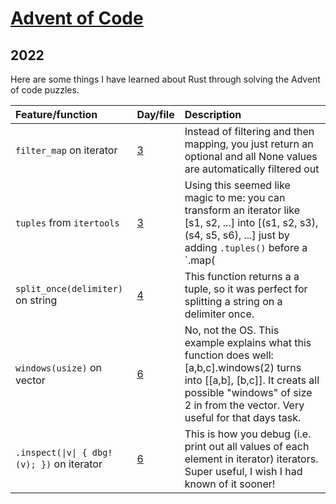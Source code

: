 # [Advent of Code](https://adventofcode.com/)

## 2022

Here are some things I have learned about Rust through solving the Advent of code puzzles.

Feature/function | Day/file | Description
:-- | :-- | :--
`filter_map` on iterator | [3](./2022/day03/part1/src/main.rs) | Instead of filtering and then mapping, you just return an optional and all None values are automatically filtered out
`tuples` from `itertools` | [3](./2022/day03/part2/src/main.rs) | Using this seemed like magic to me: you can transform an iterator like [s1, s2, ...] into [(s1, s2, s3), (s4, s5, s6), ...] just by adding `.tuples()` before a `.map(|(s1, s2, s3)| ... )` and it will just work! But keep in mind that extra iterator elements that do not fit into this structure are just ignored.
`split_once(delimiter)` on string | [4](./2022/day04/part1/src/main.rs) | This function returns a a tuple, so it was perfect for splitting a string on a delimiter once.
`windows(usize)` on vector | [6](./2022/day06/part1/src/main.rs) | No, not the OS. This example explains what this function does well: [a,b,c].windows(2) turns into [[a,b], [b,c]]. It creats all possible "windows" of size 2 in from the vector. Very useful for that days task.
`.inspect(\|v\| { dbg!(v); })` on iterator | [6](./2022/day06/part2/src/main.rs) | This is how you debug (i.e. print out all values of each element in iterator) iterators. Super useful, I wish I had known of it sooner!
